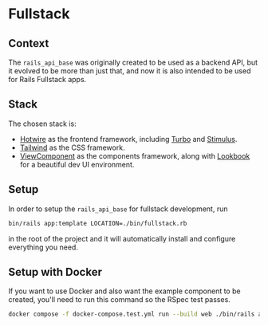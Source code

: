 # Fullstack
## Context
The `rails_api_base` was originally created to be used as a backend API, but it evolved to be more than just that, and now it is also intended to be used for Rails Fullstack apps.

## Stack
The chosen stack is:
- [Hotwire](https://hotwired.dev) as the frontend framework, including [Turbo](https://turbo.hotwired.dev) and [Stimulus](https://stimulus.hotwired.dev).
- [Tailwind](https://tailwindcss.com) as the CSS framework.
- [ViewComponent](https://viewcomponent.org) as the components framework, along with  [Lookbook](https://lookbook.build) for a beautiful dev UI environment.

## Setup
In order to setup the `rails_api_base` for fullstack development, run
```bash
bin/rails app:template LOCATION=./bin/fullstack.rb
```
in the root of the project and it will automatically install and configure everything you need.

## Setup with Docker
If you want to use Docker and also want the example component to be created, you'll need to run this command so the RSpec test passes.
```bash
docker compose -f docker-compose.test.yml run --build web ./bin/rails app:template LOCATION=./bin/fullstack.rb
```
